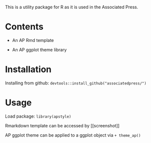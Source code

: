 This is a utility package for R as it is used in the Associated Press.

# Contents

- An AP Rmd template

- An AP ggplot theme library

# Installation

Installing from github:
`devtools::install_github("associatedpress/")`

# Usage

Load package:
`library(apstyle)`

Rmarkdown template can be accessed by [[screenshot]]

AP ggplot theme can be applied to a ggplot object via `+ theme_ap()`